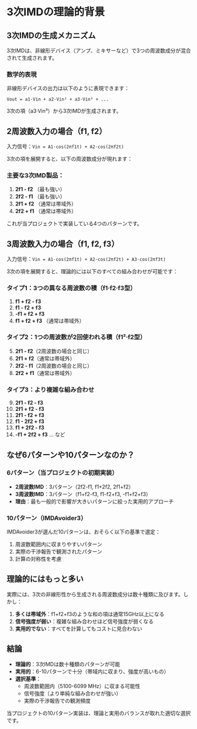 # 3次IMDの理論的背景

## 3次IMDの生成メカニズム

3次IMDは、非線形デバイス（アンプ、ミキサーなど）で3つの周波数成分が混合されて生成されます。

### 数学的表現

非線形デバイスの出力は以下のように表現できます：

```
Vout = a1·Vin + a2·Vin² + a3·Vin³ + ...
```

3次の項（a3·Vin³）から3次IMDが生成されます。

## 2周波数入力の場合（f1, f2）

入力信号：`Vin = A1·cos(2πf1t) + A2·cos(2πf2t)`

3次の項を展開すると、以下の周波数成分が現れます：

### 主要な3次IMD製品：
1. **2f1 - f2** （最も強い）
2. **2f2 - f1** （最も強い）
3. **2f1 + f2** （通常は帯域外）
4. **2f2 + f1** （通常は帯域外）

これが当プロジェクトで実装している4つのパターンです。

## 3周波数入力の場合（f1, f2, f3）

入力信号：`Vin = A1·cos(2πf1t) + A2·cos(2πf2t) + A3·cos(2πf3t)`

3次の項を展開すると、理論的には以下のすべての組み合わせが可能です：

### タイプ1：3つの異なる周波数の積（f1·f2·f3型）
1. **f1 + f2 - f3**
2. **f1 - f2 + f3**
3. **-f1 + f2 + f3**
4. **f1 + f2 + f3** （通常は帯域外）

### タイプ2：1つの周波数が2回使われる積（f1²·f2型）
5. **2f1 - f2**（2周波数の場合と同じ）
6. **2f1 + f2**（通常は帯域外）
7. **2f2 - f1**（2周波数の場合と同じ）
8. **2f2 + f1**（通常は帯域外）

### タイプ3：より複雑な組み合わせ
9. **2f1 - f2 - f3**
10. **2f1 + f2 - f3**
11. **2f1 - f2 + f3**
12. **f1 - 2f2 + f3**
13. **f1 + 2f2 - f3**
14. **-f1 + 2f2 + f3**
... など

## なぜ6パターンや10パターンなのか？

### 6パターン（当プロジェクトの初期実装）
- **2周波数IMD**：3パターン（2f2-f1, f1+2f2, 2f1+f2）
- **3周波数IMD**：3パターン（f1+f2-f3, f1-f2+f3, -f1+f2+f3）
- **理由**：最も一般的で影響が大きいパターンに絞った実用的アプローチ

### 10パターン（IMDAvoider3）
IMDAvoider3が選んだ10パターンは、おそらく以下の基準で選定：
1. 周波数範囲内に収まりやすいパターン
2. 実際の干渉報告で観測されたパターン
3. 計算の対称性を考慮

## 理論的にはもっと多い

実際には、3次の非線形性から生成される周波数成分は数十種類に及びます。しかし：

1. **多くは帯域外**：f1+f2+f3のような和の項は通常15GHz以上になる
2. **信号強度が弱い**：複雑な組み合わせほど信号強度が弱くなる
3. **実用的でない**：すべてを計算してもコストに見合わない

## 結論

- **理論的**：3次IMDは数十種類のパターンが可能
- **実用的**：6-10パターンで十分（帯域内に収まり、強度が高いもの）
- **選択基準**：
  - 周波数範囲内（5100-6099 MHz）に収まる可能性
  - 信号強度（より単純な組み合わせが強い）
  - 実際の干渉報告での観測頻度

当プロジェクトの10パターン実装は、理論と実用のバランスが取れた適切な選択です。